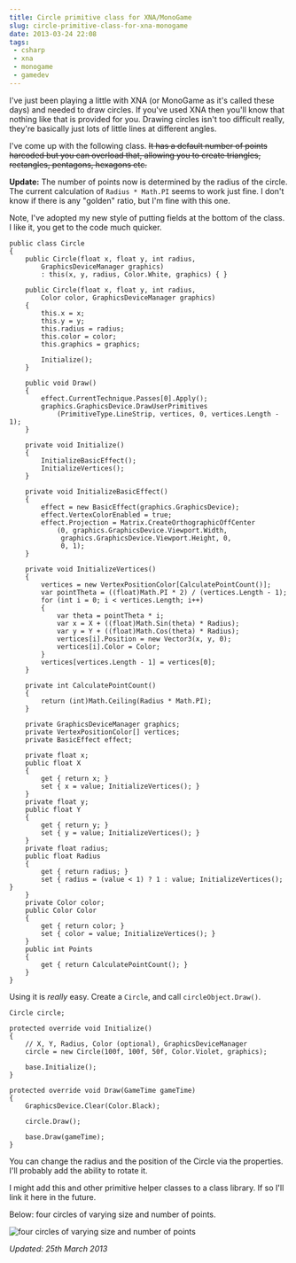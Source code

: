 ---title: Circle primitive class for XNA/MonoGameslug: circle-primitive-class-for-xna-monogamedate: 2013-03-24 22:08tags: - csharp - xna - monogame - gamedev---I've just been playing a little with XNA (or MonoGame as it's called these days) and needed to draw circles. If you've used XNA then you'll know that nothing like that is provided for you. Drawing circles isn't too difficult really, they're basically just lots of little lines at different angles.

I've come up with the following class. <del>It has a default number of points harcoded but you can overload that, allowing you to create triangles, rectangles, pentagons, hexagons etc.</del>

**Update:** The number of points now is determined by the radius of the circle. The current calculation of `Radius * Math.PI` seems to work just fine. I don't know if there is any "golden" ratio, but I'm fine with this one.

Note, I've adopted my new style of putting fields at the bottom of the class. I like it, you get to the code much quicker.

    public class Circle
    {
        public Circle(float x, float y, int radius,
            GraphicsDeviceManager graphics)
            : this(x, y, radius, Color.White, graphics) { }

        public Circle(float x, float y, int radius,
            Color color, GraphicsDeviceManager graphics)
        {
            this.x = x;
            this.y = y;
            this.radius = radius;
            this.color = color;
            this.graphics = graphics;

            Initialize();
        }

        public void Draw()
        {
            effect.CurrentTechnique.Passes[0].Apply();
            graphics.GraphicsDevice.DrawUserPrimitives
                (PrimitiveType.LineStrip, vertices, 0, vertices.Length - 1);
        }

        private void Initialize()
        {
            InitializeBasicEffect();
            InitializeVertices();
        }

        private void InitializeBasicEffect()
        {
            effect = new BasicEffect(graphics.GraphicsDevice);
            effect.VertexColorEnabled = true;
            effect.Projection = Matrix.CreateOrthographicOffCenter
                (0, graphics.GraphicsDevice.Viewport.Width,
                 graphics.GraphicsDevice.Viewport.Height, 0,
                 0, 1);
        }

        private void InitializeVertices()
        {
            vertices = new VertexPositionColor[CalculatePointCount()];
            var pointTheta = ((float)Math.PI * 2) / (vertices.Length - 1);
            for (int i = 0; i < vertices.Length; i++)
            {
                var theta = pointTheta * i;
                var x = X + ((float)Math.Sin(theta) * Radius);
                var y = Y + ((float)Math.Cos(theta) * Radius);
                vertices[i].Position = new Vector3(x, y, 0);
                vertices[i].Color = Color;
            }
            vertices[vertices.Length - 1] = vertices[0];
        }

        private int CalculatePointCount()
        {
            return (int)Math.Ceiling(Radius * Math.PI);
        }

        private GraphicsDeviceManager graphics;
        private VertexPositionColor[] vertices;
        private BasicEffect effect;

        private float x;
        public float X
        {
            get { return x; }
            set { x = value; InitializeVertices(); }
        }
        private float y;
        public float Y
        {
            get { return y; }
            set { y = value; InitializeVertices(); }
        }
        private float radius;
        public float Radius
        {
            get { return radius; }
            set { radius = (value < 1) ? 1 : value; InitializeVertices(); }
        }
        private Color color;
        public Color Color
        {
            get { return color; }
            set { color = value; InitializeVertices(); }
        }
        public int Points
        {
            get { return CalculatePointCount(); }
        }
    }

Using it is *really* easy. Create a `Circle`, and call `circleObject.Draw()`.

    Circle circle;

    protected override void Initialize()
    {
        // X, Y, Radius, Color (optional), GraphicsDeviceManager
        circle = new Circle(100f, 100f, 50f, Color.Violet, graphics);

        base.Initialize();
    }

    protected override void Draw(GameTime gameTime)
    {
        GraphicsDevice.Clear(Color.Black);

        circle.Draw();

        base.Draw(gameTime);
    }

You can change the radius and the position of the Circle via the properties. I'll probably add the ability to rotate it.

I might add this and other primitive helper classes to a class library. If so I'll link it here in the future.

Below: four circles of varying size and number of points.

![four circles of varying size and number of points](http://i.imgur.com/XdgKFkN.jpg)

*Updated: 25th March 2013*
